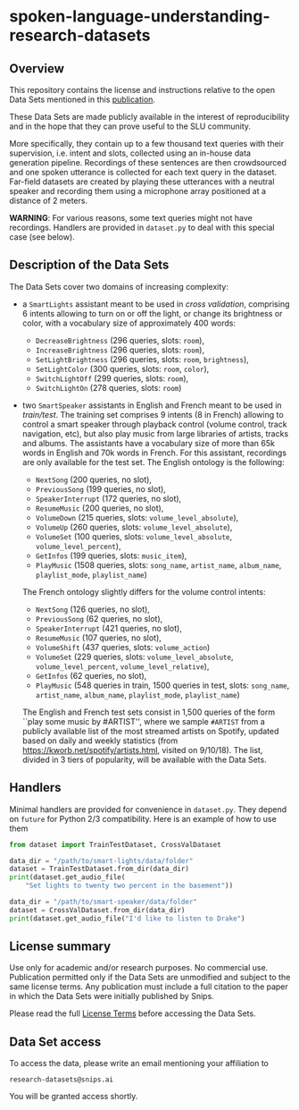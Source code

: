 # spoken-language-understanding-research-datasets

## Overview

This repository contains the license and instructions relative to the open
Data Sets mentioned in this [publication](http://arxiv.org/abs/1810.12735).

These Data Sets are made publicly available in the interest of
reproducibility and in the hope that they can prove useful to the SLU community.

More specifically, they contain up to a few thousand text queries with their
supervision, i.e. intent and slots, collected using an in-house data
generation pipeline. Recordings of these sentences are then crowdsourced and
 one spoken utterance is collected for each text query in the dataset.
Far-field datasets are created by playing these utterances with a neutral
speaker and recording them using a microphone array positioned at a distance
of 2 meters.

**WARNING**: For various reasons, some text queries might not have recordings.
Handlers are provided in `dataset.py` to deal with this special case (see below).

## Description of the Data Sets

The Data Sets cover two domains of increasing complexity:

- a `SmartLights` assistant meant to be used in *cross validation*,
comprising 6
intents allowing to turn on or off the light, or change its brightness or
color, with a vocabulary size of approximately 400 words:
    * `DecreaseBrightness` (296 queries, slots: `room`),
    * `IncreaseBrightness` (296 queries, slots: `room`),
    * `SetLightBrightness` (296 queries, slots: `room`, `brightness`),
    * `SetLightColor` (300 queries, slots: `room`, `color`),
    * `SwitchLightOff` (299 queries, slots: `room`),
    * `SwitchLightOn` (278 queries, slots: `room`)

- two `SmartSpeaker` assistants in English and French meant to be used in
 *train/test*. The training set comprises 9
intents (8 in French) allowing to control a smart speaker through playback
 control (volume control, track navigation, etc), but also play music from
 large libraries of artists, tracks and albums. The assistants have a
 vocabulary size of more than 65k words in English and 70k words in French.
 For this assistant, recordings are only available for the test set.
 The English ontology is the following:
    * `NextSong` (200 queries, no slot),
    * `PreviousSong` (199 queries, no slot),
    * `SpeakerInterrupt` (172 queries, no slot),
    * `ResumeMusic` (200 queries, no slot),
    * `VolumeDown` (215 queries, slots: `volume_level_absolute`),
    * `VolumeUp` (260 queries, slots: `volume_level_absolute`),
    * `VolumeSet` (100 queries, slots: `volume_level_absolute`, `volume_level_percent`),
    * `GetInfos` (199 queries, slots: `music_item`),
    * `PlayMusic` (1508 queries, slots: `song_name`, `artist_name`,
    `album_name`, `playlist_mode`, `playlist_name`)

  The French ontology slightly differs for the volume control intents:
    * `NextSong` (126 queries, no slot),
    * `PreviousSong` (62 queries, no slot),
    * `SpeakerInterrupt` (421 queries, no slot),
    * `ResumeMusic` (107 queries, no slot),
    * `VolumeShift` (437 queries, slots: `volume_action`)
    * `VolumeSet` (229 queries, slots: `volume_level_absolute`,
    `volume_level_percent`, `volume_level_relative`),
    * `GetInfos` (62 queries, no slot),
    * `PlayMusic` (548 queries in train, 1500 queries in test, slots:
    `song_name`, `artist_name`, `album_name`, `playlist_mode`, `playlist_name`)

  The English and French test sets consist in 1,500 queries of the form ``play
    some music by #ARTIST'', where we sample `#ARTIST` from a publicly available
     list of the most streamed artists on Spotify, updated based on daily and
     weekly statistics (from https://kworb.net/spotify/artists.html, visited on 9/10/18). The list, divided in 3 tiers of
     popularity, will be available with the Data Sets.

## Handlers

Minimal handlers are provided for convenience in `dataset.py`. They depend on `future` for Python 2/3 compatibility.
Here is an example of how to use them

```python
from dataset import TrainTestDataset, CrossValDataset

data_dir = "/path/to/smart-lights/data/folder"
dataset = TrainTestDataset.from_dir(data_dir)
print(dataset.get_audio_file(
    "Set lights to twenty two percent in the basement"))

data_dir = "/path/to/smart-speaker/data/folder"
dataset = CrossValDataset.from_dir(data_dir)
print(dataset.get_audio_file("I'd like to listen to Drake")
```

## License summary

Use only for academic and/or research purposes. No commercial use.
Publication permitted only if the Data Sets are unmodified and subject to the same license terms.
Any publication must include a full citation to the paper in which the Data Sets were initially published by Snips.

Please read the full [License Terms](https://github.com/snipsco/spoken-language-understanding-research-datasets/blob/master/LICENSE) before accessing the Data Sets.

## Data Set access

To access the data, please write an email mentioning your affiliation to

```
research-datasets@snips.ai
```

You will be granted access shortly.
